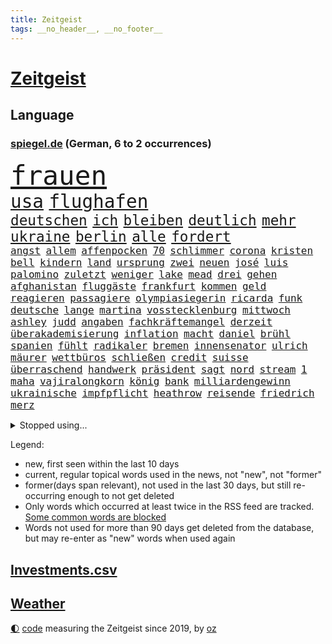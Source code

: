 ```yaml
---
title: Zeitgeist
tags: __no_header__, __no_footer__
---
```


# [Zeitgeist](https://oliz.io/zeitgeist/)

## Language

<h3><a href="https://www.spiegel.de" target="_blank">spiegel.de</a> (German, 6 to 2 occurrences)</h3>
<p style="font-family:monospace">
<span style="font-size:32pt"><a href="news_links.html#frauen" class="current">frauen</a></span>
<br>
<span style="font-size:22pt"><a href="news_links.html#usa" class="current">usa</a></span>
<span style="font-size:22pt"><a href="news_links.html#flughafen" class="current">flughafen</a></span>
<br>
<span style="font-size:17pt"><a href="news_links.html#deutschen" class="current">deutschen</a></span>
<span style="font-size:17pt"><a href="news_links.html#ich" class="current">ich</a></span>
<span style="font-size:17pt"><a href="news_links.html#bleiben" class="current">bleiben</a></span>
<span style="font-size:17pt"><a href="news_links.html#deutlich" class="current">deutlich</a></span>
<span style="font-size:17pt"><a href="news_links.html#mehr" class="current">mehr</a></span>
<span style="font-size:17pt"><a href="news_links.html#ukraine" class="current">ukraine</a></span>
<span style="font-size:17pt"><a href="news_links.html#berlin" class="current">berlin</a></span>
<span style="font-size:17pt"><a href="news_links.html#alle" class="current">alle</a></span>
<span style="font-size:17pt"><a href="news_links.html#fordert" class="current">fordert</a></span>
<br>
<span style="font-size:12pt"><a href="news_links.html#angst" class="current">angst</a></span>
<span style="font-size:12pt"><a href="news_links.html#allem" class="current">allem</a></span>
<span style="font-size:12pt"><a href="news_links.html#affenpocken" class="current">affenpocken</a></span>
<span style="font-size:12pt"><a href="news_links.html#70" class="current">70</a></span>
<span style="font-size:12pt"><a href="news_links.html#schlimmer" class="current">schlimmer</a></span>
<span style="font-size:12pt"><a href="news_links.html#corona" class="current">corona</a></span>
<span style="font-size:12pt"><a href="news_links.html#kristen" class="current">kristen</a></span>
<span style="font-size:12pt"><a href="news_links.html#bell" class="current">bell</a></span>
<span style="font-size:12pt"><a href="news_links.html#kindern" class="current">kindern</a></span>
<span style="font-size:12pt"><a href="news_links.html#land" class="current">land</a></span>
<span style="font-size:12pt"><a href="news_links.html#ursprung" class="current">ursprung</a></span>
<span style="font-size:12pt"><a href="news_links.html#zwei" class="current">zwei</a></span>
<span style="font-size:12pt"><a href="news_links.html#neuen" class="current">neuen</a></span>
<span style="font-size:12pt"><a href="news_links.html#josé" class="current">josé</a></span>
<span style="font-size:12pt"><a href="news_links.html#luis" class="new">luis</a></span>
<span style="font-size:12pt"><a href="news_links.html#palomino" class="new">palomino</a></span>
<span style="font-size:12pt"><a href="news_links.html#zuletzt" class="current">zuletzt</a></span>
<span style="font-size:12pt"><a href="news_links.html#weniger" class="current">weniger</a></span>
<span style="font-size:12pt"><a href="news_links.html#lake" class="current">lake</a></span>
<span style="font-size:12pt"><a href="news_links.html#mead" class="current">mead</a></span>
<span style="font-size:12pt"><a href="news_links.html#drei" class="current">drei</a></span>
<span style="font-size:12pt"><a href="news_links.html#gehen" class="current">gehen</a></span>
<span style="font-size:12pt"><a href="news_links.html#afghanistan" class="current">afghanistan</a></span>
<span style="font-size:12pt"><a href="news_links.html#fluggäste" class="new">fluggäste</a></span>
<span style="font-size:12pt"><a href="news_links.html#frankfurt" class="current">frankfurt</a></span>
<span style="font-size:12pt"><a href="news_links.html#kommen" class="current">kommen</a></span>
<span style="font-size:12pt"><a href="news_links.html#geld" class="current">geld</a></span>
<span style="font-size:12pt"><a href="news_links.html#reagieren" class="current">reagieren</a></span>
<span style="font-size:12pt"><a href="news_links.html#passagiere" class="current">passagiere</a></span>
<span style="font-size:12pt"><a href="news_links.html#olympiasiegerin" class="current">olympiasiegerin</a></span>
<span style="font-size:12pt"><a href="news_links.html#ricarda" class="current">ricarda</a></span>
<span style="font-size:12pt"><a href="news_links.html#funk" class="current">funk</a></span>
<span style="font-size:12pt"><a href="news_links.html#deutsche" class="current">deutsche</a></span>
<span style="font-size:12pt"><a href="news_links.html#lange" class="current">lange</a></span>
<span style="font-size:12pt"><a href="news_links.html#martina" class="current">martina</a></span>
<span style="font-size:12pt"><a href="news_links.html#vosstecklenburg" class="current">vosstecklenburg</a></span>
<span style="font-size:12pt"><a href="news_links.html#mittwoch" class="current">mittwoch</a></span>
<span style="font-size:12pt"><a href="news_links.html#ashley" class="current">ashley</a></span>
<span style="font-size:12pt"><a href="news_links.html#judd" class="current">judd</a></span>
<span style="font-size:12pt"><a href="news_links.html#angaben" class="current">angaben</a></span>
<span style="font-size:12pt"><a href="news_links.html#fachkräftemangel" class="current">fachkräftemangel</a></span>
<span style="font-size:12pt"><a href="news_links.html#derzeit" class="current">derzeit</a></span>
<span style="font-size:12pt"><a href="news_links.html#überakademisierung" class="new">überakademisierung</a></span>
<span style="font-size:12pt"><a href="news_links.html#inflation" class="current">inflation</a></span>
<span style="font-size:12pt"><a href="news_links.html#macht" class="current">macht</a></span>
<span style="font-size:12pt"><a href="news_links.html#daniel" class="current">daniel</a></span>
<span style="font-size:12pt"><a href="news_links.html#brühl" class="new">brühl</a></span>
<span style="font-size:12pt"><a href="news_links.html#spanien" class="current">spanien</a></span>
<span style="font-size:12pt"><a href="news_links.html#fühlt" class="current">fühlt</a></span>
<span style="font-size:12pt"><a href="news_links.html#radikaler" class="current">radikaler</a></span>
<span style="font-size:12pt"><a href="news_links.html#bremen" class="current">bremen</a></span>
<span style="font-size:12pt"><a href="news_links.html#innensenator" class="new">innensenator</a></span>
<span style="font-size:12pt"><a href="news_links.html#ulrich" class="current">ulrich</a></span>
<span style="font-size:12pt"><a href="news_links.html#mäurer" class="new">mäurer</a></span>
<span style="font-size:12pt"><a href="news_links.html#wettbüros" class="new">wettbüros</a></span>
<span style="font-size:12pt"><a href="news_links.html#schließen" class="current">schließen</a></span>
<span style="font-size:12pt"><a href="news_links.html#credit" class="current">credit</a></span>
<span style="font-size:12pt"><a href="news_links.html#suisse" class="current">suisse</a></span>
<span style="font-size:12pt"><a href="news_links.html#überraschend" class="current">überraschend</a></span>
<span style="font-size:12pt"><a href="news_links.html#handwerk" class="current">handwerk</a></span>
<span style="font-size:12pt"><a href="news_links.html#präsident" class="current">präsident</a></span>
<span style="font-size:12pt"><a href="news_links.html#sagt" class="current">sagt</a></span>
<span style="font-size:12pt"><a href="news_links.html#nord" class="current">nord</a></span>
<span style="font-size:12pt"><a href="news_links.html#stream" class="current">stream</a></span>
<span style="font-size:12pt"><a href="news_links.html#1" class="current">1</a></span>
<span style="font-size:12pt"><a href="news_links.html#maha" class="new">maha</a></span>
<span style="font-size:12pt"><a href="news_links.html#vajiralongkorn" class="new">vajiralongkorn</a></span>
<span style="font-size:12pt"><a href="news_links.html#könig" class="current">könig</a></span>
<span style="font-size:12pt"><a href="news_links.html#bank" class="current">bank</a></span>
<span style="font-size:12pt"><a href="news_links.html#milliardengewinn" class="current">milliardengewinn</a></span>
<span style="font-size:12pt"><a href="news_links.html#ukrainische" class="current">ukrainische</a></span>
<span style="font-size:12pt"><a href="news_links.html#impfpflicht" class="current">impfpflicht</a></span>
<span style="font-size:12pt"><a href="news_links.html#heathrow" class="new">heathrow</a></span>
<span style="font-size:12pt"><a href="news_links.html#reisende" class="current">reisende</a></span>
<span style="font-size:12pt"><a href="news_links.html#friedrich" class="current">friedrich</a></span>
<span style="font-size:12pt"><a href="news_links.html#merz" class="current">merz</a></span>
</p>
<details>
<summary>Stopped using...</summary>
<p class="former" style="font-size:12pt">
bergen(644) metropole(644) coronafälle(643) einzelne(643) bayerische(642) beschreibt(642) parteitag(642) vergeben(642) arm(641) ausländische(641) berühmt(641) bisherige(641) versorgt(641) weltweiten(641) bauen(640) betroffene(640) blicken(640) parteichef(640) strafen(640) wiederwahl(640) bayerischen(639) berichterstattung(639) bewertet(639) coronaimpfstoffe(639) coronatote(639) erlassen(639) infektionszahlen(639) kontrolliert(639) krank(639) verlegt(639) versehentlich(639) weisen(639) bedrohung(638) briten(638) einwohner(638) gekostet(638) gerechtigkeit(638) lesen(638) müller(638) positive(638) punkte(638) rainer(638) scheiterte(638) untersuchungen(638) weltkrieg(638) wenden(638) beschimpft(637) beteiligten(637) erheblich(637) erstaunlich(637) figuren(637) hinterher(637) reich(637) standort(637) 90(636) aufmerksamkeit(636) belarussischen(636) blickt(636) korruption(636) mag(636) san(636) signal(636) anspruch(635) dienen(635) eindruck(635) gesundheitlichen(635) klein(635) klingbeil(635) lars(635) lüge(635) meister(635) schaltet(635) spdpolitikerin(635) tempo(635) unternehmer(635) argumente(634) ehren(634) klaren(634) nutzte(634) reformen(634) schmidt(634) südkorea(634) tötung(634) verschwunden(634) verteidigungsministerium(634) wurzeln(634) zehntausende(634) arbeiter(633) kardinal(633) kochen(633) missbraucht(633) monatelang(633) offensive(633) vorsitzenden(633) davor(632) hinnehmen(632) optimistisch(632) trieb(632) unserer(632) warnte(632) historische(631) unterricht(631) verlierer(631) wochenlang(631) drohungen(630) gespalten(630) historisch(630) kieler(630) mathias(630) pariser(630) rat(630) spieltag(630) verpassen(630) werder(630) ökonom(630) anschließend(629) ermittlern(629) islamistischen(629) mauer(629) netanyahu(629) null(629) sächsischen(629) vergessen(629) 1500(628) 31(628) beziehungen(628) herzogin(628) machthaber(628) modell(628) philipp(628) umstrittenes(628) zugelassen(628) anlass(627) blieben(627) experte(627) getrennt(627) grünheide(627) hubertus(627) klassiker(627) nahezu(627) überlassen(627) 2030(626) bitcoin(626) trauen(626) vorstoß(626) zuversichtlich(626) spekuliert(625) steckte(625) kryptowährung(624) lernt(624) präsidentin(624) aufnahme(623) vierten(623) alarmiert(622) dürfe(622) fit(622) harten(622) verteidigen(622) pünktlich(621) besondere(620) überleben(620) schaffte(619) alice(618) erwachsene(618) mieten(618) sozialdemokraten(618) gefangene(617) küstenwache(617) provokation(617) status(617) auftritte(616) nordkorea(616) un(616) varianten(615) frisch(614) heftiger(614) immerhin(613) produziert(612) kunstwerk(611) verwickelt(611) wandel(610) familienberater(609) münster(609) orten(609) psychisch(609) aufgetaucht(608) ministerien(607) schneider(607) unzufrieden(607) whatsapp(607) empfehlung(605) folter(605) gefühl(605) songs(604) hackerangriff(603) justin(603) kindheit(603) popstar(603) sprachen(603) verschafft(603) wirbel(603) abgeschlossen(602) teilt(602) 36(599) verpasste(594) staatlichen(592) 91(591) identität(591) massaker(591) ära(590) normalerweise(588) entspannt(585) rache(583) missbrauchs(582) ausgetragen(579) spacex(578) coronafolgen(577) hitler(574) mängel(573) gelangt(571) entführt(570) erzieher(569) rückte(569) schiffe(565) 15jährige(557) woelki(557) bundestagsabgeordnete(554) mangelnde(546) umbau(543) heimatland(534) geheimen(524) singen(516) ausstellung(514) unwahrscheinlich(510) skandale(504) unverletzt(499) josef(498) rückgang(498) militärjunta(495) kleinstadt(494) kryptowährungen(492) todesursache(490) bischof(487) politikern(472) belgische(459) rechnung(440) nötigen(439) mindeststeuer(438) komme(433) afghanischen(432) lediglich(422) absolute(409) dorthin(408) psyche(406) meilenstein(404) parlamentswahlen(399) berge(393) vorsicht(393) 01(388) entsorgt(382) indigene(382) traditionelle(381) parteispitze(380) stehe(377) hollywoodstar(372) ausgabe(367) partnerschaft(365) cup(364) stockt(364) verurteilung(361) kolumnistin(359) eröffnen(358) verbunden(358) georgien(356) landsleute(347) voelchert(343) weibliche(341) ioc(338) kuriose(333) halfen(332) jenseits(332) umkämpften(331) bemerkbar(330) bundesbehörde(330) benedikt(326) moritz(326) rätselhafte(324) genervt(323) hansjoachim(321) längste(317) zwölfjähriger(313) flüchtende(312) verstecken(311) zorn(309) schlafen(306) kanadische(305) zeitungsbericht(304) böse(303) staatsbesuch(301) tränengas(301) operationen(300) stufe(299) milch(297) anhörung(296) staatsanwalt(296) geburtstagsfeier(295) koalitionsvertrag(294) royals(293) geständnis(292) hoffmann(290) wiederholung(289) unerwünschte(288) boss(286) nfl(286) heimen(284) immobilie(281) kremlsprecher(281) mr(281) südkoreas(280) daniil(278) erneuerung(277) psychologie(277) vorsitz(274) annulliert(273) briefe(273) beratungen(271) sozialer(269) ruhestand(268) elke(266) heidenreich(266) bahnen(265) kongo(265) spezielle(265) wichtiges(263) bewerten(262) lauter(260) kalkül(259) uskongress(259) eingefroren(258) erzeugerpreise(258) grauen(255) comedian(254) magazin(251) damaligen(248) mahnen(247) renaissance(247) aufpassen(245) engere(245) schülerin(245) traditionell(243) hafenstadt(242) drogenhandel(241) kräftigen(241) meldungen(241) optionen(241) reine(241) bekannteste(240) versuche(240) fotografin(238) frisst(238) immobilienbesitzer(238) mehrmals(238) cheftrainer(237) gestört(237) milliardäre(236) nutzung(236) 77(235) aufarbeiten(235) deniz(234) yücel(234) vorgesehen(233) gestiegene(231) todesstrafe(230) trip(230) gemälde(229) kentucky(229) viermal(227) wahr(227) gesteckt(226) qualität(226) griffen(225) quarterback(224) dutzenden(223) plattformen(223) robben(223) wachstumsprognose(223) formel1saison(222) künstlers(222) mischt(221) bundesparteitag(220) beratung(219) beeindruckt(218) halte(218) verwüstung(218) einfacher(216) swift(215) thesen(215) verschiedenen(213) maßgeblich(210) 1995(208) erschütternd(208) nordische(208) passagieren(208) wecken(208) felder(207) mondes(207) einzelfall(206) fdpminister(206) senior(206) erfurter(205) gottesdienst(205) gedenkt(203) mittendrin(203) öffentlichrechtlichen(202) geiger(201) marina(200) bundestages(198) frühe(197) klettern(197) 65jähriger(196) alarmierend(196) kraftwerk(196) bafög(195) beschränken(194) watzke(194) vergiftet(193) klara(192) viren(192) kern(191) ungleich(191) persönlichkeit(190) bat(187) militärbündnis(187) 270(186) kitas(184) allzu(182) großeinsatz(182) abhalten(181) abstandsregeln(179) kaczyński(179) zerfallen(179) tischtennis(178) geistig(177) einzel(175) spätere(175) verabreden(175) dwd(174) erzbistum(174) kümmert(174) zählte(174) geplatzt(173) militärisch(173) erweitert(172) petersburg(171) sankt(171) berichteten(170) bridge(170) spaltung(169) nahrungsmittel(168) stadtverwaltung(168) verbrechern(168) guantanamo(167) abgerissen(166) beyoncé(165) parteiführung(164) wehrdienst(164) unterscheiden(163) verschwindet(163) kambodscha(162) litauens(162) wagt(162) kirill(161) vergleichsweise(161) 57jährigen(160) algerien(159) genozid(159) lohnen(158) m(158) tunesien(158) weltgrößte(158) gastbeitrag(157) texanischen(157) eindhoven(156) energiekonzerns(156) prorussischen(156) unionspolitiker(156) bewahren(155) pen(155) veto(155) datum(154) kanadier(154) campen(153) handballer(153) washingtons(153) westens(153) natogeneralsekretär(152) unangemeldeten(152) überraschungen(152) bekanntgegeben(151) wahrnehmung(151) joggen(150) konsequent(150) eishockeyteam(149) brüder(148) staatskanzlei(148) eubehörde(147) geltend(147) schnitten(147) topform(147) hut(146) verantwortlichen(146) statements(145) aufhören(144) einlegen(144) nordseeküste(144) niederlegen(142) warme(142) kusel(141) klug(140) nizza(140) ahnung(139) drach(139) leak(139) reemtsmaentführer(139) stammen(139) kylian(138) mbappé(138) schülern(138) 19jährige(137) 98(137) abgeschafft(137) geistliche(137) absagen(136) jener(136) parlamentswahl(136) schuster(136) tui(136) hörten(135) zugesagt(135) dreijährige(134) rené(134) schwanken(134) soziologin(134) vorkommen(134) böhmermann(132) spdchef(132) misstrauisch(131) nordkoreanische(131) eingelegt(130) fragwürdigen(130) straßburg(130) drohender(129) errichtung(129) gehoben(129) abschnitt(128) leuten(128) riechen(128) spagat(128) werbeverbot(128) wirtschaftsweise(128) benötigten(127) verseucht(127) verblüfft(126) bewegungen(125) verdirbt(125) ausstattung(124) befruchtung(123) miami(123) weitem(123) nass(122) contest(121) eurovision(121) heben(121) werken(121) überarbeitet(121) bahnt(120) mais(120) sperre(120) zäsur(120) boom(119) freizeitpark(119) sanktioniert(119) charkiw(117) lieferstopp(117) omikronsubtyp(116) risse(116) geringere(115) championsleaguefinale(113) eubeitritt(113) fighters(113) foo(113) olympiagold(113) duda(112) esc(112) zeitenwende(112) darstellungen(111) gewerkschafter(111) jusochefin(111) nuklearen(111) staatssender(111) evakuierung(110) nordamerika(110) großstadt(109) teslawerk(109) jüngster(108) ölkonzern(108) koch(107) beispiele(106) blockade(106) freiwilligen(106) moldau(106) ultras(106) eugipfel(105) modern(105) slowenien(105) spritpreise(105) günstige(104) patriarch(104) speziellen(103) gefangenen(102) geschäftsleute(102) tenniskarriere(102) umfasst(102) infektionsschutzgesetzes(101) mykolajiw(101) schul(101) tätig(101) weltmeisters(101) wiener(101) bankkonto(100) gaststätten(100) nico(100) tennisturnier(100) zweifelhaft(100) co2emissionen(99) unterhalten(99) abgeschoben(98) agentur(98) arkansas(97) ausgegeben(97) zusammenleben(97) brillierte(96) großmacht(96) kriegsführung(96) petr(96) steigern(96) tvjournalistin(96) verschlechtern(96) ansturm(95) aufkommt(95) besatzer(95) drake(95) schlappe(94) vorschriften(94) engpass(93) south(93) bewegte(92) dlrg(92) günstigsten(92) zerlegen(92) zurückhaltend(92) bundesfinanzhof(91) erlauben(91) familienleben(91) hiesige(91) instrumente(91) kanzlerschaft(91) notfallplans(91) stalin(91) 2200(90) 24jähriger(90) abgeriegelt(90) abscheulich(90) ausrufen(90) energieminister(90) hbo(90) registrierte(90) sonnenschein(90) finanzierten(89) aggressor(88) erhalt(88) feiernder(88) gleitschirmflieger(88) penzentrum(88) relativiert(88) sound(88) telefonate(88) zwangsheirat(88) bauernverband(87) diesjährige(87) basketballer(86) erdgaspipeline(86) kräften(86) nationaltorhüter(86) neuneuroticket(86) südlichen(86) verlorene(86) abhängen(85) ansteckungen(85) behinderten(85) dystopie(85) gesundheitlich(85) kritischer(85) markiert(85) überforderte(85) anschein(84) begab(84) erfasste(84) georgischen(84) gerichtsverfahren(84) natürliche(84) 48(83) anzunehmen(83) ausgedacht(83) coronasommer(83) ideologie(83) phil(83) umsteigen(83) altersgruppe(82) entsprechend(82) immunologe(82) kompensieren(82) sparkassen(82) staatsballett(82) ernste(81) freihandelsabkommen(81) garzweiler(81) israelischer(81) maximale(81) mordprozess(81) verleihen(81) zahn(81) beliebtesten(80) praktische(80) stop(80) gebietsgewinne(79) gehirntumor(79) lukas(79) terrorgruppe(79) 99(78) bafögreform(78) bedarfssätze(78) elternfreibeträge(78) urlaubs(78) wohnpauschale(78) autohersteller(77) belegschaft(77) stillgelegten(77) dokumentierte(76) eröffnungsspiel(76) tochterfirmen(76) darknet(75) meistern(75) nachtclub(75) rivalität(75) trommeln(75) vermisster(75) blanker(74) gerichts(74) losgehen(74) verkürzte(74) alkoholisiert(73) bauteile(73) effekte(73) umkämpft(73) zündet(73) anstecken(72) janine(72) legoland(72) lieferschwierigkeiten(72) spritsteuern(72) voneinander(72) fing(71) jaroslaw(71) kommender(71) nachgefragt(71) pc(71) regieren(71) wahre(71) wissler(71) demokratien(70) empfinden(70) marderschützenpanzer(70) nachlässigkeit(70) steuersenkung(70) umstände(70) usbürger(70) basketballliga(69) einwohnern(69) gully(69) kompensiert(69) usgeheimdienste(69) affe(68) berlinderby(68) hurra(68) kay(68) korrektur(68) mietwagen(68) rennfahrer(68) schaulaufen(68) überführen(68) franken(67) hagelte(67) 41jährige(66) bleib(66) exzentrischen(66) habecks(66) populären(66) verärgern(66) zentrale(66) abgeschaltet(65) bestandteile(65) fortbestand(65) mannheim(65) perfekte(65) privatkunden(65) umweltkatastrophe(65) versöhnung(65) verärgert(65) benannte(64) benannten(64) blockierte(64) eingewiesen(64) gekentert(64) industriestaaten(64) terrorakt(64) verhängnis(64) biodiversität(63) isar(63) meistertitel(63) rückhalt(63) di(62) finsternis(62) frederike(62) möhlmann(62) verschanzen(62) besonderer(61) erfurt(61) gefallener(61) jakarta(61) jubel(61) pulverfass(61) sinkender(61) szenario(61) vorzurücken(61) enkel(60) lautet(60) panda(60) vorhat(60) gebrauchte(59) positionieren(59) sinkenden(59) vertagt(59) verteilte(59) abgezockte(58) ba5(58) bielefelder(58) eumitgliedstaaten(58) hoeneß(58) ingo(58) insolventen(58) isoliert(58) mia(58) stellantis(58) südukraine(58) treffens(58) uli(58) willemalexander(58) yellen(58) zöllen(58) hauskauf(57) heißeste(57) colorado(56) delegierten(56) finalserie(56) göttingen(56) inwiefern(56) m/w/d(56) systematische(56) wahlbeteiligung(56) zuständen(56) bedingung(55) demselben(55) herausfinden(55) katie(55) privatleute(55) thw(55) bäcker(54) gewaltbereite(54) handele(54) korruptionsaffäre(54) münchens(54) spree(54) whyte(54) ökologischen(54) birgt(53) enteignung(53) lehre(53) netzagenturchef(53) parolen(53) vermessung(53) westdeutschland(53) zurückgelassen(53) betrunkene(52) gerichtshofs(52) korrigieren(52) merken(52) mohammeds(52) osteuropäer(52) schwäbisch(52) verabredet(52) hilaire(51) ju(51) laurent(51) prüfer(51) tödliches(51) wirkungslos(51) übervolles(51) basketball(50) beträchtlichen(50) bieber(50) billigtouristen(50) einzuschränken(50) politisches(50) atomwaffenfähige(49) brennende(49) buffett(49) f(49) ideenklau(49) jeanluc(49) konzerte(49) ladys(49) mélenchon(49) norweger(49) starinvestor(49) warren(49) abraham(48) existenzangst(48) feuern(48) kolleg(48) schont(48) schranken(48) anpassen(47) ausgebildet(47) bono(47) korrektheit(47) nazideutschland(47) psychischer(47) rebellieren(47) staatenverbund(47) wuppertal(47) dave(46) passagen(46) regierungsbildung(46) tarifeinigung(46) berühmtes(45) diskriminiert(45) millionenpublikum(45) tankstelle(45) traktor(45) wochenenden(45) überfälle(45) 16jährigen(44) 219a(44) höchst(44) paragraf(44) ubahn(44) wahlsieg(44) werbeverbots(44) kalush(43) orchestra(43) pellmann(43) reporterin(43) sicherungsverwahrung(43) sören(43) verarbeitung(43) abertausende(42) ergattert(42) mccartney(42) polizistenmorde(42) series(42) stammende(42) talk(42) dürren(41) führungsstil(41) hilflose(41) ignatova(41) onecoin(41) pässe(41) ruja(41) sonys(41) 108(40) beitrittskandidat(40) bhakdi(40) olympiaaus(40) peskow(40) stürmerstar(40) sucharit(40) thronfolger(40) 1961(39) clan(39) französischer(39) homosexuelle(39) außerordentlichen(38) basquiat(38) eukandidatenstatus(38) jeanmichel(38) mickelson(38) olli(38) studiert(38) burkinis(37) getreideexport(37) golfserie(37) gravierenden(37) grenoble(37) handgreiflich(37) haushaltsausschuss(37) mutig(37) rodrigo(37) schulz(37) stanley(37) styles(37) vorgängers(37) väter(37) zugausfälle(37) anführen(36) methoden(36) männlich(36) nachbesserungen(36) radikalisierung(36) regimes(36) ärmsten(36) ada(35) ascot(35) bistum(35) dance(35) hegerberg(35) mitbewerber(35) oklahoma(35) schlägereien(35) sportprofis(35) staatskonzerns(35) verdachtsfälle(35) bundesligasaison(34) burkini(34) erfinden(34) erhöhtes(34) gärt(34) sitze(34) sommerwetter(34) sprung(34) biosprit(33) hopp(33) jeher(33) klubchef(33) schirdewan(33) theorie(33) umwelthilfe(33) verhaftung(33) abgelegenen(32) durchmesser(32) internes(32) katastrophenfall(32) prince(32) stärksten(32) amokläufer(31) anwältin(31) drohendem(31) erdoğans(31) exzessiv(31) joel(31) kasachen(31) matchball(31) paragleiter(31) unterlegenen(31) xinjiang(31) yorks(31) besseren(30) geleakte(30) geringes(30) hobbys(30) ulm(30) witwe(30) zuhauf(30) bestzeit(29) handgranaten(29) schimpft(29) eiland(28) grundschule(28) kampfmittelräumdienst(28) machtkampf(28) mitgliederversammlung(28) spektakulärste(28) beschlagnahmung(27) hab(27) lehrervertreter(27) seider(27) sendete(27) struktur(27) übung(27) anlegern(26) antisemitischer(26) coco(26) donau(26) fälschungen(26) gauff(26) geschehnisse(26) getauscht(26) mächtiger(26) reflektiert(26) unterging(26) kleinkindern(25) wohnmobil(25) achtjähriger(24) auszeichnungen(24) hinzunehmen(24) kartell(24) schwarzgrünen(24) vorbeifahrende(24) überspringen(24) gustavo(23) linker(23) niedrigzinsen(23) nszeit(23) petro(23) rotenburg(23) wümme(23) abschiebeflüge(22) einkommensverlusten(22) ernsthafte(22) garmisch(22) googles(22) kryptobetrug(22) paraguay(22) wirtschaftsforum(22) zulassen(22) lenkt(21) neustart(21) quälen(21) angehörigen(20) erschwinglich(20) gerüchten(20) gleichberechtigung(20) prompt(20) prämien(20) putsch(20) setzten(20) strippenzieher(20) trainerkarriere(20) bahnchaos(19) europaleaguesieger(19) jubelte(19) persönlicher(19) kolleginnen(18) kompromisse(18) stöhr(18) älter(18) überflug(18) berufsalltag(17) klimaanlagen(17) opferzahlen(17) rekonstruiert(17) serbiens(17) weidel(17) worms(17) anlauf(16) pakete(16) bergung(15) exbundeswehrsoldaten(15) illusion(15) meldeportal(15) naturschützer(15) richtiges(15) bahnmitarbeiter(14) durststrecke(14) einheimische(14) orlando(14) schwitzen(14) unterhält(14) bergnot(13) brad(13) frontbesuch(13) helfe(13) kaufangebot(13) kosovo(13) lockte(13) vilnius(13) wembley(13) überzeugte(13) fashion(12) formsache(12) kuratoren(12) barley(11) büßt(11) ersthelfer(11) katarina(11) töteten(11) wiederbelebung(11) zinsanstieg(11)
</p>
</details>
<p>Legend:
<ul>
<li><span class="new">new</span>, first seen within the last 10 days</li>
<li><span class="current">current</span>, regular topical words used in the news, not "new", not "former"</li>
<li><span class="former">former(days span relevant)</span>, not used in the last 30 days, but still re-occurring enough to not get deleted</li>
<li>Only words which occurred at least twice in the RSS feed are tracked. <a href="language/filters.py">Some common words are blocked</a></li>
<li>Words not used for more than 90 days get deleted from the database, but may re-enter as "new" words when used again</li>
</ul>
</p>

## [Investments](investments.html)[.csv](investments.csv)

## [Weather](weather.html)

<footer>
<a href="javascript:toggleTheme()" class="nav">🌓</a>
<a href="https://github.com/ooz/zeitgeist">code</a> measuring the Zeitgeist since 2019, by <a href="https://oliz.io">oz</a>
</footer>
